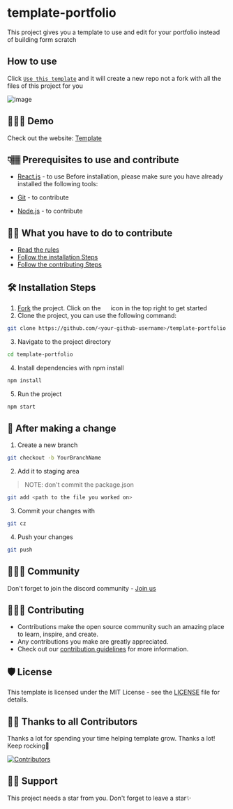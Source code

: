 # template-portfolio
This project gives you a template to use and edit for your portfolio instead of building form scratch

## How to use
Click [`Use this template`](https://github.com/Dun-sin/template-portfolio/generate) and it will create a new repo not a fork with all the files of this project for you

![image](https://user-images.githubusercontent.com/78784850/198232353-35fa6d2f-5816-4818-9381-a5bf394b146a.png)


## 🧑🏾‍💻 Demo

Check out the website: [Template](https://portfolio-template-olddunsin.vercel.app/)

## 👇🏽 Prerequisites to use and contribute
- [React.js](https://reactjs.org/) - to use
Before installation, please make sure you have already installed the following tools:

- [Git](https://git-scm.com/downloads) - to contribute
- [Node.js](https://nodejs.org/en/download/) - to contribute


## 👌🏾 What you have to do to contribute

- [Read the rules](https://github.com/Dun-sin/template-portfolio/blob/main/CONTRIBUTING.md#rules)
- [Follow the installation Steps](#%EF%B8%8F-installation-steps)
- [Follow the contributing Steps](#-after-making-a-change)

## 🛠️ Installation Steps

1. [Fork](https://github.com/Dun-sin/template-portfolio/fork) the project. Click on the <a href="https://github.com/Dun-sin/template-portfolio/fork"><img src="https://i.imgur.com/G4z1kEe.png" height="15" width="15"></a> icon in the top right to get started
2. Clone the project, you can use the following command:

```bash
git clone https://github.com/<your-github-username>/template-portfolio
```

3. Navigate to the project directory

```bash
cd template-portfolio
```

4. Install dependencies with npm install

```bash
npm install
```

5. Run the project

```bash
npm start
```

## 🥂 After making a change

1. Create a new branch

```bash
git checkout -b YourBranchName
```

2. Add it to staging area

> NOTE: don't commit the package.json

```bash
git add <path to the file you worked on>
```

3. Commit your changes with

```bash
git cz
```

4. Push your changes

```bash
git push
```

## 👨‍👩‍👦 Community

Don't forget to join the discord community - [Join us](https://discord.com/invite/ufcysW9q23)

## 👩🏽‍💻 Contributing

- Contributions make the open source community such an amazing place to learn, inspire, and create.
- Any contributions you make are greatly appreciated.
- Check out our [contribution guidelines](/CONTRIBUTING.md) for more information.

## 🛡️ License

This template is licensed under the MIT License - see the [LICENSE](LICENSE) file for details.

## 💪🏽 Thanks to all Contributors

Thanks a lot for spending your time helping template grow. Thanks a lot! Keep rocking🍻

[![Contributors](https://contrib.rocks/image?repo=Dun-sin/template-portfolio)](https://github.com/Dun-sin/template-portfolio/graphs/contributors)

## 🙏🏽 Support

This project needs a star️ from you. Don't forget to leave a star✨
